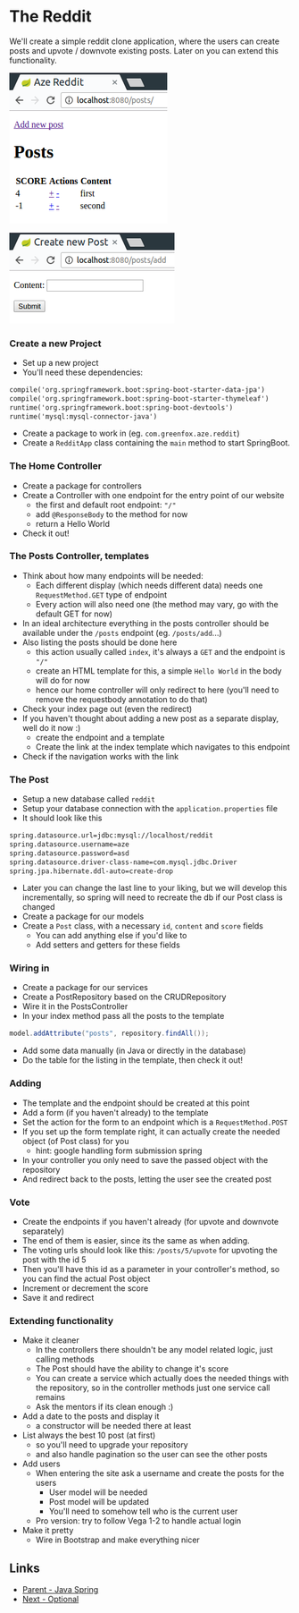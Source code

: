 # The Reddit
We'll create a simple reddit clone application, where the users can create posts and upvote / downvote existing posts. Later on you can extend this functionality.

![Posts](posts.png)

![Add](add.png)

### Create a new Project
- Set up a new project
- You'll need these dependencies:
```
compile('org.springframework.boot:spring-boot-starter-data-jpa')
compile('org.springframework.boot:spring-boot-starter-thymeleaf')
runtime('org.springframework.boot:spring-boot-devtools')
runtime('mysql:mysql-connector-java')
```
- Create a package to work in (eg. `com.greenfox.aze.reddit`)
- Create a `RedditApp` class containing the `main` method to start SpringBoot.

### The Home Controller
- Create a package for controllers
- Create a Controller with one endpoint for the entry point of our website
    - the first and default root endpoint: `"/"`
    - add `@ResponseBody` to the method for now
    - return a Hello World
- Check it out!

### The Posts Controller, templates
- Think about how many endpoints will be needed:
    - Each different display (which needs different data) needs one `RequestMethod.GET` type of endpoint
    - Every action will also need one (the method may vary, go with the default GET for now)
- In an ideal architecture everything in the posts controller should be available under the `/posts` endpoint (eg. `/posts/add`...)
- Also listing the posts should be done here
    - this action usually called `index`, it's always a `GET` and the endpoint is `"/"`
    - create an HTML template for this, a simple `Hello World` in the body will do for now
    - hence our home controller will only redirect to here (you'll need to remove the requestbody annotation to do that)
- Check your index page out (even the redirect)
- If you haven't thought about adding a new post as a separate display, well do it now :)
    - create the endpoint and a template
    - Create the link at the index template which navigates to this endpoint
- Check if the navigation works with the link

### The Post
- Setup a new database called `reddit`
- Setup your database connection with the `application.properties` file
- It should look like this
```
spring.datasource.url=jdbc:mysql://localhost/reddit
spring.datasource.username=aze
spring.datasource.password=asd
spring.datasource.driver-class-name=com.mysql.jdbc.Driver
spring.jpa.hibernate.ddl-auto=create-drop
```
- Later you can change the last line to your liking, but we will develop this incrementally, so spring will need to recreate the db if our Post class is changed
- Create a package for our models
- Create a `Post` class, with a necessary `id`, `content` and `score` fields
    - You can add anything else if you'd like to
    - Add setters and getters for these fields

### Wiring in
- Create a package for our services
- Create a PostRepository based on the CRUDRepository
- Wire it in the PostsController
- In your index method pass all the posts to the template
```java
model.addAttribute("posts", repository.findAll());
```
- Add some data manually (in Java or directly in the database)
- Do the table for the listing in the template, then check it out!

### Adding
- The template and the endpoint should be created at this point
- Add a form (if you haven't already) to the template
- Set the action for the form to an endpoint which is a `RequestMethod.POST`
- If you set up the form template right, it can actually create the needed object (of Post class) for you
    - hint: google handling form submission spring
- In your controller you only need to save the passed object with the repository
- And redirect back to the posts, letting the user see the created post

### Vote
- Create the endpoints if you haven't already (for upvote and downvote separately)
- The end of them is easier, since its the same as when adding.
- The voting urls should look like this: `/posts/5/upvote` for upvoting the post with the id 5
- Then you'll have this id as a parameter in your controller's method, so you can find the actual Post object
- Increment or decrement the score
- Save it and redirect

### Extending functionality
- Make it cleaner
    - In the controllers there shouldn't be any model related logic, just calling methods
    - The Post should have the ability to change it's score
    - You can create a service which actually does the needed things with the repository, so in the controller methods just one service call remains
    - Ask the mentors if its clean enough :)
- Add a date to the posts and display it
    - a constructor will be needed there at least
- List always the best 10 post (at first)
    - so you'll need to upgrade your repository
    - and also handle pagination so the user can see the other posts
- Add users
    - When entering the site ask a username and create the posts for the users
        - User model will be needed
        - Post model will be updated
        - You'll need to somehow tell who is the current user
    - Pro version: try to follow Vega 1-2 to handle actual login
- Make it pretty
    - Wire in Bootstrap and make everything nicer

## Links
- [Parent - Java Spring](../README.md)
- [Next - Optional](./Workshop01.md)
